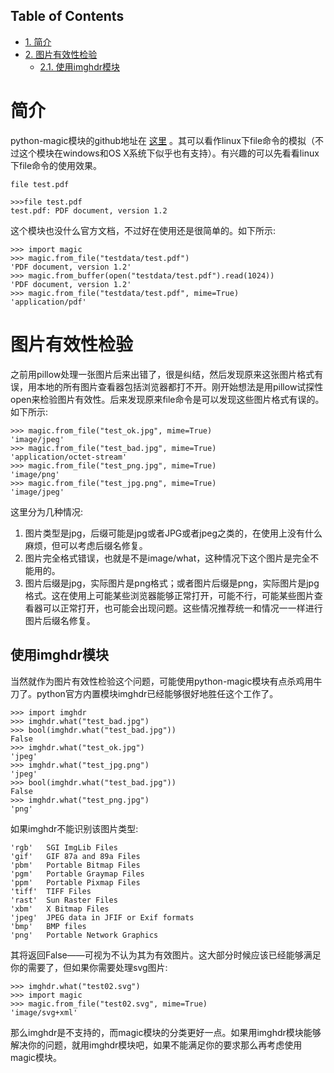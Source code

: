<nav id="table-of-contents">
<h2>Table of Contents</h2>
<div id="text-table-of-contents">
<ul>
<li><a href="#orgheadline1">1. 简介</a></li>
<li><a href="#orgheadline3">2. 图片有效性检验</a>
<ul>
<li><a href="#orgheadline2">2.1. 使用imghdr模块</a></li>
</ul>
</li>
</ul>
</div>
</nav>


# 简介<a id="orgheadline1"></a>

python-magic模块的github地址在 [这里](https://github.com/ahupp/python-magic) 。其可以看作linux下file命令的模拟（不过这个模块在windows和OS X系统下似乎也有支持）。有兴趣的可以先看看linux下file命令的使用效果。

    file test.pdf

    >>>file test.pdf
    test.pdf: PDF document, version 1.2

这个模块也没什么官方文档，不过好在使用还是很简单的。如下所示:

    >>> import magic
    >>> magic.from_file("testdata/test.pdf")
    'PDF document, version 1.2'
    >>> magic.from_buffer(open("testdata/test.pdf").read(1024))
    'PDF document, version 1.2'
    >>> magic.from_file("testdata/test.pdf", mime=True)
    'application/pdf'

# 图片有效性检验<a id="orgheadline3"></a>

之前用pillow处理一张图片后来出错了，很是纠结，然后发现原来这张图片格式有误，用本地的所有图片查看器包括浏览器都打不开。刚开始想法是用pillow试探性open来检验图片有效性。后来发现原来file命令是可以发现这些图片格式有误的。如下所示:

    >>> magic.from_file("test_ok.jpg", mime=True)
    'image/jpeg'
    >>> magic.from_file("test_bad.jpg", mime=True)
    'application/octet-stream'
    >>> magic.from_file("test_png.jpg", mime=True)
    'image/png'
    >>> magic.from_file("test_jpg.png", mime=True)
    'image/jpeg'

这里分为几种情况:

1.  图片类型是jpg，后缀可能是jpg或者JPG或者jpeg之类的，在使用上没有什么麻烦，但可以考虑后缀名修复。
2.  图片完全格式错误，也就是不是image/what，这种情况下这个图片是完全不能用的。
3.  图片后缀是jpg，实际图片是png格式；或者图片后缀是png，实际图片是jpg格式。这在使用上可能某些浏览器能够正常打开，可能不行，可能某些图片查看器可以正常打开，也可能会出现问题。这些情况推荐统一和情况一一样进行图片后缀名修复。

## 使用imghdr模块<a id="orgheadline2"></a>

当然就作为图片有效性检验这个问题，可能使用python-magic模块有点杀鸡用牛刀了。python官方内置模块imghdr已经能够很好地胜任这个工作了。

    >>> import imghdr
    >>> imghdr.what("test_bad.jpg")
    >>> bool(imghdr.what("test_bad.jpg"))
    False
    >>> imghdr.what("test_ok.jpg")
    'jpeg'
    >>> imghdr.what("test_jpg.png")
    'jpeg'
    >>> bool(imghdr.what("test_bad.jpg"))
    False
    >>> imghdr.what("test_png.jpg")
    'png'

如果imghdr不能识别该图片类型:

    'rgb'   SGI ImgLib Files
    'gif'   GIF 87a and 89a Files
    'pbm'   Portable Bitmap Files
    'pgm'   Portable Graymap Files
    'ppm'   Portable Pixmap Files
    'tiff'  TIFF Files
    'rast'  Sun Raster Files
    'xbm'   X Bitmap Files
    'jpeg'  JPEG data in JFIF or Exif formats
    'bmp'   BMP files
    'png'   Portable Network Graphics

其将返回False——可视为不认为其为有效图片。这大部分时候应该已经能够满足你的需要了，但如果你需要处理svg图片:

    >>> imghdr.what("test02.svg")
    >>> import magic
    >>> magic.from_file("test02.svg", mime=True)
    'image/svg+xml'

那么imghdr是不支持的，而magic模块的分类更好一点。如果用imghdr模块能够解决你的问题，就用imghdr模块吧，如果不能满足你的要求那么再考虑使用magic模块。